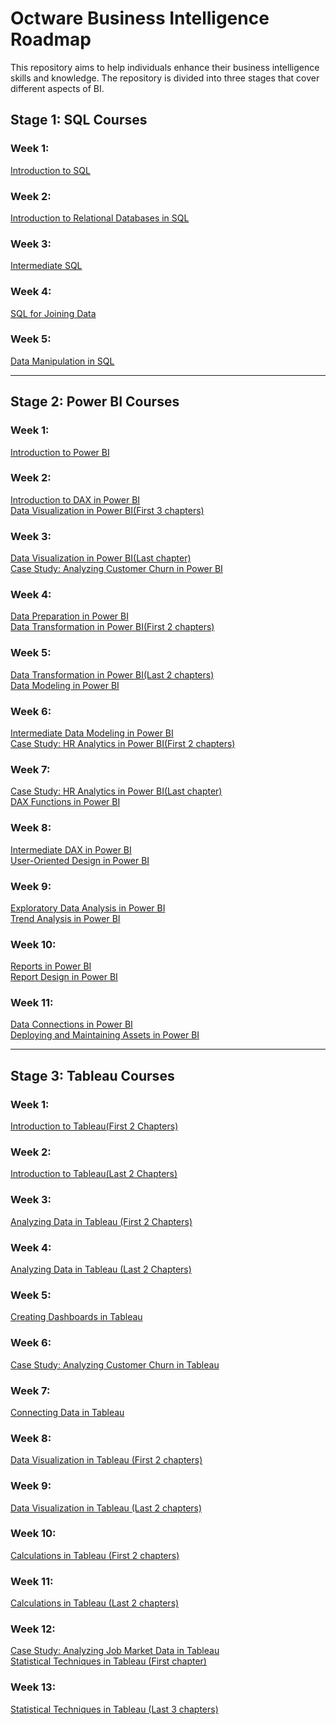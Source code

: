 # Octware Business Intelligence Roadmap

This repository aims to help individuals enhance their business intelligence skills and knowledge. The repository is divided into three stages that cover different aspects of BI.

## Stage 1: SQL Courses

### Week 1:
[Introduction to SQL](https://app.datacamp.com/learn/courses/introduction-to-sql) <br> 

### Week 2:
[Introduction to Relational Databases in SQL](https://app.datacamp.com/learn/courses/introduction-to-relational-databases-in-sql) <br> 

### Week 3:
[Intermediate SQL](https://app.datacamp.com/learn/courses/intermediate-sql) <br> 

### Week 4:
[SQL for Joining Data](https://app.datacamp.com/learn/courses/joining-data-in-postgresql) <br> 

### Week 5:
[Data Manipulation in SQL](https://app.datacamp.com/learn/courses/data-manipulation-in-sql) <br> 

___

## Stage 2: Power BI Courses
### Week 1:
[Introduction to Power BI](https://app.datacamp.com/learn/courses/introduction-to-power-bi) <br> 

### Week 2:
[Introduction to DAX in Power BI](https://app.datacamp.com/learn/courses/introduction-to-dax-in-power-bi) <br> 
[Data Visualization in Power BI(First 3 chapters)](https://app.datacamp.com/learn/courses/data-visualization-in-power-bi) <br>

### Week 3:
[Data Visualization in Power BI(Last chapter)](https://app.datacamp.com/learn/courses/data-visualization-in-power-bi) <br>
[Case Study: Analyzing Customer Churn in Power BI](https://app.datacamp.com/learn/courses/case-study-analyzing-customer-churn-in-power-bi) <br> 

### Week 4:
[Data Preparation in Power BI](https://app.datacamp.com/learn/courses/data-preparation-in-power-bi) <br> 
[Data Transformation in Power BI(First 2 chapters)](https://app.datacamp.com/learn/courses/data-transformation-in-power-bi) <br>

### Week 5:
[Data Transformation in Power BI(Last 2 chapters)](https://app.datacamp.com/learn/courses/data-transformation-in-power-bi) <br> 
[Data Modeling in Power BI](https://app.datacamp.com/learn/courses/data-modeling-in-power-bi) <br> 

### Week 6:
[Intermediate Data Modeling in Power BI](https://app.datacamp.com/learn/courses/intermediate-data-modeling-in-power-bi) <br> 
[Case Study: HR Analytics in Power BI(First 2 chapters)](https://app.datacamp.com/learn/courses/case-study-hr-analytics-in-power-bi) <br> 

### Week 7:
[Case Study: HR Analytics in Power BI(Last chapter)](https://app.datacamp.com/learn/courses/case-study-hr-analytics-in-power-bi) <br>
[DAX Functions in Power BI](https://app.datacamp.com/learn/courses/dax-functions-in-power-bi) <br> 

### Week 8:
[Intermediate DAX in Power BI](https://app.datacamp.com/learn/courses/intermediate-dax-in-power-bi) <br> 
[User-Oriented Design in Power BI](https://app.datacamp.com/learn/courses/user-oriented-design-in-power-bi) <br> 

### Week 9:
[Exploratory Data Analysis in Power BI](https://app.datacamp.com/learn/courses/exploratory-data-analysis-in-power-bi) <br> 
[Trend Analysis in Power BI](https://app.datacamp.com/learn/courses/trend-analysis-in-power-bi) <br> 

### Week 10:
[Reports in Power BI](https://app.datacamp.com/learn/courses/reports-in-power-bi) <br> 
[Report Design in Power BI](https://app.datacamp.com/learn/courses/report-design-in-power-bi) <br> 

### Week 11:
[Data Connections in Power BI](https://app.datacamp.com/learn/courses/data-connections-in-power-bi) <br> 
[Deploying and Maintaining Assets in Power BI](https://app.datacamp.com/learn/courses/deploying-and-maintaining-assets-in-power-bi) <br> 

___

## Stage 3: Tableau Courses

### Week 1:
[Introduction to Tableau(First 2 Chapters)](https://app.datacamp.com/learn/courses/introduction-to-tableau) <br> 

### Week 2:
[Introduction to Tableau(Last 2 Chapters)](https://app.datacamp.com/learn/courses/introduction-to-tableau) <br> 

### Week 3:
[Analyzing Data in Tableau (First 2 Chapters)](https://app.datacamp.com/learn/courses/analyzing-data-in-tableau) <br>

### Week 4:
[Analyzing Data in Tableau (Last 2 Chapters)](https://app.datacamp.com/learn/courses/analyzing-data-in-tableau) <br>

### Week 5:
[Creating Dashboards in Tableau](https://app.datacamp.com/learn/courses/creating-dashboards-in-tableau) <br> 

### Week 6:
[Case Study: Analyzing Customer Churn in Tableau](https://app.datacamp.com/learn/courses/case-study-analyzing-customer-churn-in-tableau) <br> 

### Week 7:
[Connecting Data in Tableau](https://app.datacamp.com/learn/courses/connecting-data-in-tableau) <br>

### Week 8:
[Data Visualization in Tableau (First 2 chapters)](https://app.datacamp.com/learn/courses/data-visualization-in-tableau) <br>

### Week 9:
[Data Visualization in Tableau (Last 2 chapters)](https://app.datacamp.com/learn/courses/data-visualization-in-tableau) <br> 

### Week 10:
[Calculations in Tableau (First 2 chapters)](https://app.datacamp.com/learn/courses/calculations-in-tableau) <br> 

### Week 11:
[Calculations in Tableau (Last 2 chapters)](https://app.datacamp.com/learn/courses/calculations-in-tableau) <br> 

### Week 12:
[Case Study: Analyzing Job Market Data in Tableau](https://app.datacamp.com/learn/courses/case-study-analyzing-job-market-data-in-tableau) <br> 
[Statistical Techniques in Tableau (First chapter)](https://app.datacamp.com/learn/courses/statistical-techniques-in-tableau) <br> 

### Week 13:
[Statistical Techniques in Tableau (Last 3 chapters)](https://app.datacamp.com/learn/courses/statistical-techniques-in-tableau) <br> 

